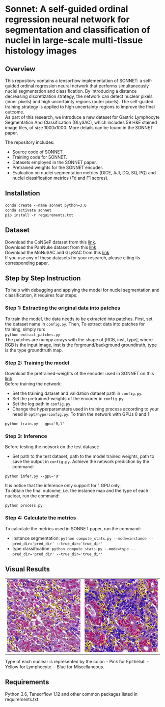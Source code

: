 # Sonnet: A self-guided ordinal regression neural network for segmentation and classification of nuclei in large-scale multi-tissue histology images

## Overview

This repository contains a tensorflow implementation of SONNET: a self-guided ordinal regression neural network that performs simultaneously nuclei segmentation and classification. By introducing a distance decreasing discretization strategy, the network can detect nuclear pixels (inner pixels) and high uncertainty regions (outer pixels). The self-guided training strategy is applied to high uncertainty regions to improve the final outcome. <br />
As part of this research, we introduce a new dataset for Gastric Lymphocyte Segmentation And Classification (GLySAC), which includes 59 H&E stained image tiles, of size 1000x1000. More details can be found in the SONNET paper. 

The repository includes:
- Source code of SONNET.
- Training code for SONNET.
- Datasets employed in the SONNET paper.
- Pretrained weights for the SONNET encoder.
- Evaluation on nuclei segmentation metrics (DICE, AJI, DQ, SQ, PQ) and nuclei classification metrics (Fd and F1 scores).

## Installation
```
conda create --name sonnet python=3.6
conda activate sonnet
pip install -r requirements.txt
```

## Dataset
Download the CoNSeP dataset from this [link](https://warwick.ac.uk/fac/sci/dcs/research/tia/data/hovernet/). <br />
Download the PanNuke dataset from this [link](https://warwick.ac.uk/fac/cross_fac/tia/data/pannuke) <br />
Download the MoNuSAC and GLySAC from this [link](https://drive.google.com/drive/folders/1p0Yt2w8MTcaZJU3bdh0fAtTrPWin1-zb?usp=sharing) <br />
If you use any of these datasets for your research, please citing its corresponding paper.

## Step by Step Instruction
To help with debugging and applying the model for nuclei segmentation and classification, it requires four steps:

### Step 1: Extracting the original data into patches
To train the model, the data needs to be extracted into patches. First, set the dataset name in ```config.py```. Then, To extract data into patches for training, simply run: <br />
`python extract_patches.py` <br />
The patches are numpy arrays with the shape of [RGB, inst, type], where RGB is the input image, inst is the forground/background groundtruth, type is the type groundtruth map. 

### Step 2: Training the model
Download the pretrained-weights of the encoder used in SONNET on this [link](https://drive.google.com/drive/folders/1p0Yt2w8MTcaZJU3bdh0fAtTrPWin1-zb?usp=sharing) <br />
Before training the network:
- Set the training dataset and validation dataset path in `config.py`.
- Set the pretrained-weights of the encoder in `config.py`.
- Set the log path in `config.py`.
- Change the hyperparameters used in training process according to your need in `opt/hyperconfig.py`.
To train the network with GPUs 0 and 1: <br />
```
python train.py --gpu='0,1'
```
### Step 3: Inference
Before testing the network on the test dataset:
- Set path to the test dataset, path to the model trained weights, path to save the output in `config.py`.
Achieve the network prediction by the command: 
```
python infer.py --gpu='0'
```
It is notice that the inference only support for 1 GPU only. <br />
To obtain the final outcome, i.e. the instance map and the type of each nuclear, run the command:
```
python process.py
```
### Step 4: Calculate the metrics
To calculate the metrics used in SONNET paper, run the command:
- instance segmentation: `python compute_stats.py --mode=instance --pred_dir='pred_dir' --true_dir='true_dir'`
- type classification: `python compute_stats.py --mode=type --pred_dir='pred_dir' --true_dir='true_dir'`

## Visual Results
<table border="0">
<tr>
    <td>
    <img src="results/result_1.tif" width="100%" />
    </td> 
    <td>
    <img src="results/results_2.tif", width="100%" /> 
    </td>
</tr>
</table>
Type of each nuclear is represented by the color:
- Pink for Epithelial.
- Yellow for Lymphocyte.
- Blue for Miscellaneous.

## Requirements
Python 3.6, Tensorflow 1.12 and other common packages listed in requirements.txt

